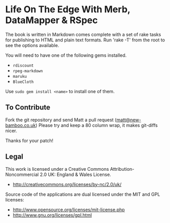 # Life On The Edge With Merb, DataMapper & RSpec

The book is written in Markdown comes complete with a set of rake tasks for 
publishing to HTML and plain text formats.
Run 'rake -T' from the root to see the options available.

You will need to have one of the following gems installed.

  * `rdiscount`
  * `rpeg-markdown`
  * `maruku`
  * `BlueCloth`

Use `sudo gem install <name>` to install one of them.

## To Contribute

Fork the git repository and send Matt a pull request (matt@new-bamboo.co.uk)
Please try and keep a 80 column wrap, it makes git-diffs nicer.

Thanks for your patch!

## Legal 

This work is licensed under a Creative Commons Attribution-Noncommercial 
2.0 UK: England & Wales License.

* http://creativecommons.org/licenses/by-nc/2.0/uk/

Source code of the applications are dual licensed under the MIT and GPL 
licenses:

* http://www.opensource.org/licenses/mit-license.php
* http://www.gnu.org/licenses/gpl.html